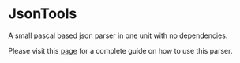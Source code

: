 # JsonTools
A small pascal based json parser in one unit with no dependencies.

Please visit this [page](https://www.getlazarus.org/json/) for a complete guide on how to use this parser.
